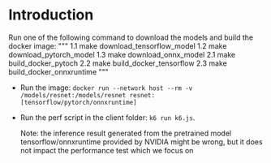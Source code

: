 # Introduction
Run one of the following command to download the models and build the docker image:
""" 
1.1 make download_tensorflow_model 
1.2 make download_pytorch_model 
1.3 make download_onnx_model 
2.1 make build_docker_pytoch 
2.2 make build_docker_tensorflow 
2.3 make build_docker_onnxruntime 
"""
- Run the image: `docker run --network host --rm -v /models/resnet:/models/resnet resnet:[tensorflow/pytorch/onnxruntime]`
- Run the perf script in the client folder: `k6 run k6.js`.

  Note: the inference result generated from the pretrained model tensorflow/onnxruntime provided by NVIDIA might be wrong, but it does not impact the performance test which we focus on
